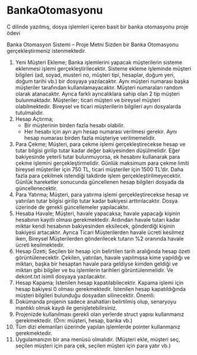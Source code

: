 # BankaOtomasyonu
C dilinde yazılmış, dosya işlemleri içeren basit bir banka otomasyonu proje ödevi

 
Banka Otomasyon Sistemi – Proje Metni 
Sizden bir Banka Otomasyonu gerçekleştirmeniz istenmektedir.   
1.	Yeni Müşteri Ekleme; Banka işlemlerini yapacak müşterilerin sisteme eklenmesi işlemi gerçekleştirilecektir. Sisteme ekleme işleminde müşteri bilgileri (ad, soyad, musteri no, müşteri tipi, hesaplar, doğum yeri, doğum tarihi vb.) bir dosyaya yazılacaktır. Aynı müşteri numarası başka müşteriler tarafından kullanılamayacaktır. Müşteri numaraları random olarak atanacaktır. Ayrıca farklı ayrıcalıklara sahip olan 2 tip müşteri bulunmaktadır. Müşteriler; ticari müşteri ve bireysel müşteri olabilmektedir. Bireysel ve ticari müşterilerin bilgileri ayrı dosyalarda tutulmalıdır. 
2.	Hesap Açtırma; 
     * Bir müşterinin birden fazla hesabı olabilir. 
     * Her hesabı için ayrı ayrı hesap numarası verilmesi gerekir. Aynı hesap numarası birden fazla müşteriye verilmemelidir.  
3.	Para Çekme; Müşteri, para çekme işlemi gerçekleştirecekse hesap ve tutar bilgisi girilip tutar kadar değer bakiyesinden düşülmelidir. Eğer bakiyesinde yeterli tutar bulunmuyorsa, ek hesabını kullanarak para çekme işlemini gerçekleştirmelidir. Günlük maksimum para çekme limiti bireysel müşteriler için 750 TL, ticari müşteriler için 1500 TL’dir. Daha fazla para çekilmek istendiği takdirde işlem gerçekleştirilmeyecektir. Günlük hareketler sonucunda güncellenen hesap bilgileri dosyada da güncellenecektir. 
4.	Para Yatırma; Müşteri, para yatırma işlemi gerçekleştirecekse hesap ve yatırılan tutar bilgisi girilip tutar kadar bakiyesi arttırılacaktır. Dosya üzerinde de gerekli güncellemeler yapılacaktır.  
5.	Hesaba Havale; Müşteri, havale yapacaksa; havale yapacağı kişinin hesabının kayıtlı olması gerekmektedir. Ardından havale tutarı kadar miktar kendi hesabının bakiyesinden eksilecek, gönderdiği kişinin bakiyesi artacaktır. Ayrıca Ticari Müşterilerden havale ücreti kesilmez iken, Bireysel Müşterilerden gönderilecek tutarın %2 oranında havale ücreti kesilmektedir. 
6. Hesap Özeti; Seçilen bir hesap için belirtilen tarih aralığında hesap özeti görüntülenecektir. Çekilen, yatırılan, havale yapılmışsa kime yapıldığı ve miktarı, başka bir hesaptan havale para geldiyse kimden geldiği ve miktarı gibi bilgiler ve bu işlemlerin tarihleri görüntülenmelidir. Ve dekont.txt isimli dosyaya yazılacaktır. 
7. Hesap Kapama; İstenilen hesap kapatılabilecektir. Kapama işlemi için hesap bakiyesi 0 olması gerekmektedir. İstenilen hesap kapatıldığında müşteri bilgileri bulunduğu dosyadan silinecektir. 
Önemli: 
1.	Dokümanda projenin sadece anahatları belirtilmiş olup, senaryoyu mantıklı olmak kaydı ile genişletebilirsiniz. 
2.	Projenizde kullanılması gerekli olan yerlerde struct yapısı kullanmanız gerekmektedir. (Örn: müşteri, hesap, banka vb.) 
3.	Tüm dizi elemanları üzerinde yapılan işlemlerde pointer kullanmanız gerekmektedir. 
4.	Uygulamanızın bir ana menüsü olmalıdır. (Müşteri ekle, müşteri seç, seçilen müşteri için para çek, seçilen müşteri için para yatır vb.) 
